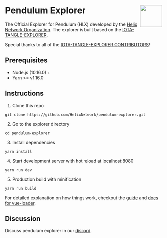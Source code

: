 # Pendulum Explorer<img align="right" src="https://hlx.ai/images/Helix_Logo-white.svg" height="70px" />

The Official Explorer for Pendulum (HLX) developed by the [Helix Network Organization](https://github.com/helixnetwork). The explorer is built based on the [IOTA-TANGLE-EXPLORER](https://github.com/peterwilli/IOTA-tangle-explorer). 

Special thanks to all of the [IOTA-TANGLE-EXPLORER CONTRIBUTORS](https://github.com/peterwilli/IOTA-tangle-explorer/graphs/contributors)!

## Prerequisites

- Node.js (10.16.0) +
- Yarn >= v1.16.0

## Instructions

1. Clone this repo
```
git clone https://github.com/HelixNetwork/pendulum-explorer.git
```

2. Go to the explorer directory
```
cd pendulum-explorer
```

3. Install dependencies
```
yarn install
```

4. Start development server with hot reload at localhost:8080
```
yarn run dev
```

5. Production build with minification

```
yarn run build
```

For detailed explanation on how things work, checkout the [guide](http://vuejs-templates.github.io/webpack/) and [docs for vue-loader](http://vuejs.github.io/vue-loader).

## Discussion

Discuss pendulum explorer in our [discord](https://discord.gg/Mh6Tafg).

